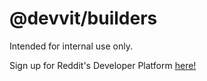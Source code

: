 # @devvit/builders

Intended for internal use only.

Sign up for Reddit's Developer Platform [here!](https://developers.reddit.com)
